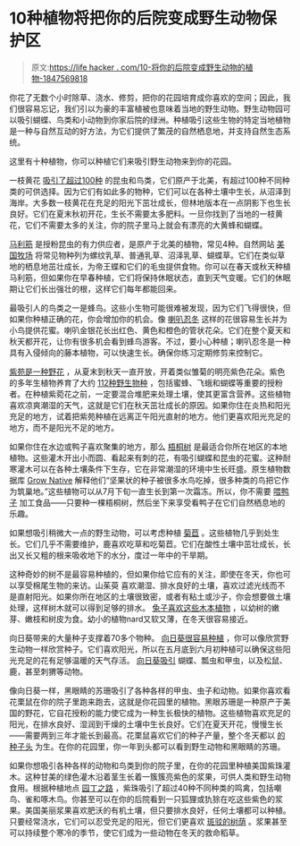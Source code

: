 # 10种植物将把你的后院变成野生动物保护区

> 原文:[https://life hacker . com/10-将你的后院变成野生动物的植物-1847569818](https://lifehacker.com/10-plants-that-will-turn-your-backyard-into-a-wildlife-1847569818)

你花了无数个小时除草、浇水、修剪，把你的花园培育成你喜欢的空间；因此，我们很容易忘记，我们引以为豪的丰富植被也意味着当地的野生动物。野生动物园可以吸引蝴蝶、鸟类和小动物到你家后院的绿洲。种植吸引这些生物的特定当地植物是一种与自然互动的好方法，为它们提供了繁茂的自然栖息地，并支持自然生态系统。

这里有十种植物，你可以种植它们来吸引野生动物来到你的花园。

一枝黄花 [吸引了超过100种](http://www.ecosystemgardening.com/top-10-herbaceous-plants-to-attract-wildlife-to-your-ecosystem-garden.html) 的昆虫和鸟类，它们原产于北美，有超过100种不同种类的可供选择。因为它们有如此多的物种，它们可以在各种土壤中生长，从沼泽到海岸。大多数一枝黄花在充足的阳光下茁壮成长，但林地版本在一点阴影下也生长良好。它们在夏末秋初开花，生长不需要太多肥料。一旦你找到了当地的一枝黄花，它们不需要太多的关注，你的院子里马上就会有漂亮的大黄蜂和蝴蝶。

[马利筋](https://www.americanmeadows.com/perennials/milkweed/how-to-grow-milkweed) 是授粉昆虫的有力供应者，是原产于北美的植物，常见4种。自然网站 [美国牧场](https://www.americanmeadows.com/perennials/milkweed/how-to-grow-milkweed) 将常见物种列为螺纹乳草、普通乳草、沼泽乳草、蝴蝶草。它们在类似草地的栖息地茁壮成长，为帝王蝶和它们的毛虫提供食物。你可以在春天或秋天种植马利筋，但如果你在早春种植，它们将保持休眠状态，直到天气变暖。它们的休眠期让它们长出强壮的根，这样它们每年都能回来。

最吸引人的鸟类之一是蜂鸟。这些小生物可能很难被发现，因为它们飞得很快，但如果你种植正确的花，你会增加你的机会。像 [喇叭忍冬](https://www.gardeningknowhow.com/ornamental/vines/trumpet-vine/growing-trumpet-vines.htm) 这样的花很容易生长并为小鸟提供花蜜。喇叭金银花长出红色、黄色和橙色的管状花朵。它们在整个夏天和秋天都开花，让你有很多机会看到蜂鸟游客。不过，要小心种植；喇叭忍冬是一种具有入侵倾向的藤本植物，可以快速生长。确保你练习定期修剪来控制它。

[紫苑是一种野花](https://www.almanac.com/plant/asters) ，从夏末到秋天一直开放，开着类似雏菊的明亮紫色花朵。紫色的多年生植物养育了大约 [112种野生物种](http://www.ecosystemgardening.com/top-10-herbaceous-plants-to-attract-wildlife-to-your-ecosystem-garden.html) ，包括蜜蜂、飞蛾和蝴蝶等重要的授粉者。在种植紫菀花之前，一定要混合堆肥来处理土壤，使其更富含营养。这些植物喜欢凉爽潮湿的天气，这就是它们在秋天茁壮成长的原因。如果你住在炎热和阳光充足的地方，试着把紫苑种植在远离正午阳光直射的地方。他们更喜欢阳光充足的地方，而不是阳光不足的地方。

如果你住在水边或鸭子喜欢聚集的地方，那么 [梧桐树](https://grownative.org/native_plants/buttonbush/) 是最适合你所在地区的本地植物。这些灌木开出小而圆、看起来有刺的花，有吸引蝴蝶和昆虫的花蜜。这种耐寒灌木可以在各种土壤条件下生存，它在非常潮湿的环境中生长旺盛。原生植物数据库 [Grow Native](https://grownative.org/native_plants/buttonbush/) 解释他们“坚果状的种子被很多水鸟吃掉，很多种类的鸟把它作为筑巢地。”这些植物可以从7月下旬一直生长到第一次霜冻。所以，你不需要 [喂鸭子](https://lifehacker.com/feeding-the-ducks-is-bad-actually-1847330265) 加工食品——只要种一棵梧桐树，然后坐下来享受看鸭子在它们自然栖息地的乐趣。

如果想吸引稍微大一点的野生动物，可以考虑种植 [菊苣](https://www.deerassociation.com/chicory-for-deer/) 。这些植物几乎到处生长。它们几乎不需要维护，鹿喜欢吃草和吃菊苣。它们在酸性土壤中茁壮成长，长出又长又粗的根来吸收地下的水分，度过一年中的干旱期。

这种奇妙的树不是最容易种植的，但如果你给它应有的关注，即使在冬天，你也可以享受棉尾生物的来访。山茱萸 喜欢潮湿、排水良好的土壤，喜欢过滤光线而不是直射阳光。如果你所在地区的土壤很致密，或者有粘土或沙子，你会想要做土壤处理，这样树木就可以得到足够的排水。 [兔子喜欢这些木本植物](https://homeguides.sfgate.com/make-rabbits-come-yard-52448.html) ，以幼树的嫩芽、嫩枝和树皮为食。幼小的植物nard又软又薄，在冬天很容易接近。

向日葵带来的大量种子支撑着70多个物种。 [向日葵很容易种植](https://lifehacker.com/how-to-grow-your-own-sunflowers-and-harvest-their-seed-1847066028) ，你可以像欣赏野生动物一样欣赏种子。它们喜欢阳光，所以在五月底到六月初种植可以确保这些阳光充足的花有足够温暖的天气存活。 [向日葵吸引](https://shesaidsunflower.com/animals-and-bugs-attracted-to-sunflowers/#:~:text=So%2C%20what%20animals%20and%20bugs,and%20the%20list%20goes%20on.) 蝴蝶、瓢虫和甲虫，以及松鼠、鹿，甚至刺猬等动物。

像向日葵一样，黑眼睛的苏珊吸引了各种各样的甲虫、虫子和动物。如果你喜欢看花栗鼠在你的院子里跑来跑去，这就是你花园里的植物。黑眼苏珊是一种原产于美国的野花，它自花授粉的能力使它成为一种生长极快的植物。这些植物喜欢充足的阳光，在排水良好、湿润到干燥的土壤中生长良好。它们在夏天开花，慢慢生长——需要两到三年才能长到最高。花栗鼠喜欢它们的种子产量，整个冬天都以 [的种子头](https://www.wikihow.com/Attract-Chipmunks-to-Your-Yard) 为生。在你的花园里，你一年到头都可以看到野生动物和黑眼睛的苏珊。

如果你想吸引各种各样的动物和鸟类到你的院子里，在你的花园里种植美国紫珠灌木。这种甘美的绿色灌木沿着茎生长着一簇簇亮紫色的浆果，可供人类和野生动物食用。根据种植地点 [园丁之路](https://gardenerspath.com/plants/ornamentals/american-beautyberry/) ，紫珠吸引了超过40种不同种类的鸣禽，包括嘲鸟、雀和啄木鸟。你甚至可以在你的后院看到一只狐狸或犰狳在吃这些紫色的浆果。美国美丽浆果喜欢肥沃的有机土壤，但只要排水良好，任何土壤都可以种植。只要经常浇水，它们可以忍受充足的阳光，但它们更喜欢 [斑驳的树荫](https://www.gardenersworld.com/plants/plants-for-dappled-shade/) 。浆果甚至可以持续整个寒冷的季节，使它们成为一些动物在冬天的救命稻草。